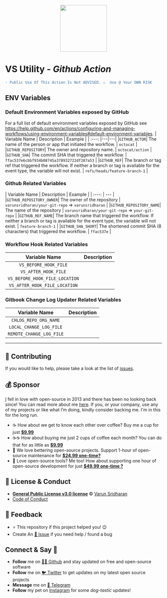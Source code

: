 <p align="center"><img src="https://cdn.svarun.dev/gh/actions.png" width="150px"/></p>

# VS Utility - ***Github Action***

```diff
- Public Use Of This Action Is Not ADVISED. ⚠️  Use @ Your OWN RISK
```

## ENV Variables 

### Default Environment Variables exposed by GitHub
For a full list of default environment variables exposed by GitHub see https://help.github.com/en/actions/configuring-and-managing-workflows/using-environment-variables#default-environment-variables.
| Variable Name | Description | Example |
| :---: |---|---|
|`GITHUB_ACTOR`| The name of the person or app that initiated the workflow. | `octocat` |
|`GITHUB_REPOSITORY`| The owner and repository name. | `octocat/action` |
|`GITHUB_SHA`| The commit SHA that triggered the workflow. | `ffac537e6cbbf934b08745a378932722df287a53` |
|`GITHUB_REF`| The branch or tag ref that triggered the workflow. If neither a branch or tag is available for the event type, the variable will not exist. | `refs/heads/feature-branch-1` |

### Github Related Variables
| Variable Name | Description | Example |
| :---: | --- |
|`GITHUB_REPOSITORY_OWNER`| The owner of the repository  | `varunsridharan/your-git-repo` => `varunsridharan` |
|`GITHUB_REPOSITORY_NAME`| The name of the repository  | `varunsridharan/your-git-repo` => `your-git-repo` |
|`GITHUB_REF_NAME`| The branch name that triggered the workflow. If neither a branch or tag is available for the event type, the variable will not exist. | `feature-branch-1` |
|`GITHUB_SHA_SHORT`| The shortened commit SHA (8 characters) that triggered the workflow. | `ffac537e` |



### Workflow Hook Related Variables
| Variable Name | Description |
| :---: | --- |
| `VS_BEFORE_HOOK_FILE` | |
| `VS_AFTER_HOOK_FILE` | |
| `VS_BEFORE_HOOK_FILE_LOCATION` | |
| `VS_AFTER_HOOK_FILE_LOCATION` | |

### Gitbook Change Log Updater Related Variables
| Variable Name | Description |
| :---: | --- |
| `CHLOG_REPO_ORG_NAME` | |
| `LOCAL_CHANGE_LOG_FILE` | |
| `REMOTE_CHANGE_LOG_FILE` | |

---

## 🤝 Contributing
If you would like to help, please take a look at the list of [issues](issues/).

## 💰 Sponsor
[I][twitter] fell in love with open-source in 2013 and there has been no looking back since! You can read more about me [here][website].
If you, or your company, use any of my projects or like what I’m doing, kindly consider backing me. I'm in this for the long run.

- ☕ How about we get to know each other over coffee? Buy me a cup for just [**$9.99**][buymeacoffee]
- ☕️☕️ How about buying me just 2 cups of coffee each month? You can do that for as little as [**$9.99**][buymeacoffee]
- 🔰         We love bettering open-source projects. Support 1-hour of open-source maintenance for [**$24.99 one-time?**][paypal]
- 🚀         Love open-source tools? Me too! How about supporting one hour of open-source development for just [**$49.99 one-time ?**][paypal]

## 📝 License & Conduct
- [**General Public License v3.0 license**](LICENSE) © [Varun Sridharan](website)
- [Code of Conduct](code-of-conduct.md)

## 📣 Feedback
- ⭐ This repository if this project helped you! :wink:
- Create An [🔧 Issue](issues/) if you need help / found a bug

## Connect & Say 👋
- **Follow** me on [👨‍💻 Github][github] and stay updated on free and open-source software
- **Follow** me on [🐦 Twitter][twitter] to get updates on my latest open source projects
- **Message** me on [📠 Telegram][telegram]
- **Follow** my pet on [Instagram][sofythelabrador] for some _dog-tastic_ updates!

<!-- Personl Links -->
[paypal]: https://go.svarun.dev/paypal
[buymeacoffee]: https://go.svarun.dev/buymeacoffee
[sofythelabrador]: https://www.instagram.com/sofythelabrador/
[github]: https://go.svarun.dev/github/
[twitter]: https://go.svarun.dev/twitter/
[telegram]: https://go.svarun.dev/telegram/
[email]: https://go.svarun.dev/contact/email/
[website]: https://go.svarun.dev/website/
